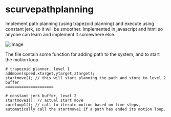# scurvepathplanning
Implement path planning (using trapezoid planning) and execute using constant jerk, so it will be smoother. Implemented in javascript and html so anyone can learn and implement it somewhere else. 

![image](https://user-images.githubusercontent.com/11457832/110331448-b6a67280-8051-11eb-974b-af5e3febeaca.png)

The file contain some function for adding path to the system, and to start the motion loop.

```
# trapezoid planner, level 1
addmove(speed,xtarget,ytarget,ztarget);
startmove(); // this will start planning the path and store to level 2 buffer 
=====================
```

```
# constant jerk buffer, level 2
startmove1(); // actual start move
coreloop1(); // call to iterate motion based on time steps, automatically call the startmove1 if a path has ended its motion loop.
```
